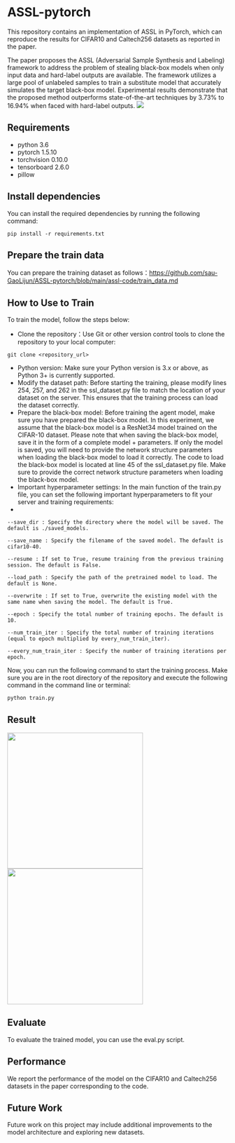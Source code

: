 # ASSL-pytorch
This repository contains an implementation of ASSL in PyTorch, which can reproduce the results for CIFAR10 and Caltech256 datasets as reported in the paper.

The paper proposes the ASSL (Adversarial Sample Synthesis and Labeling) framework to address the problem of stealing black-box models when only input data and hard-label outputs are available. The framework utilizes a large pool of unlabeled samples to train a substitute model that accurately simulates the target black-box model. Experimental results demonstrate that the proposed method outperforms state-of-the-art techniques by 3.73% to 16.94% when faced with hard-label outputs.
![](https://github.com/sau-GaoLijun/ASSL-pytorch/blob/main/assl-code/assl/famework.png)

## Requirements
- python 3.6
- pytorch 1.5.10
- torchvision 0.10.0
- tensorboard 2.6.0
- pillow

## Install dependencies
You can install the required dependencies by running the following command:
```
pip install -r requirements.txt
```
## Prepare the train data 
You can prepare the training dataset as follows：https://github.com/sau-GaoLijun/ASSL-pytorch/blob/main/assl-code/train_data.md

## How to Use to Train
To train the model, follow the steps below:

- Clone the repository：Use Git or other version control tools to clone the repository to your local computer:
```
git clone <repository_url>
```
- Python version: Make sure your Python version is 3.x or above, as Python 3+ is currently supported.
- Modify the dataset path: Before starting the training, please modify lines 254, 257, and 262 in the ssl_dataset.py file to match the location of your dataset on the server. This ensures that the training process can load the dataset correctly.
- Prepare the black-box model: Before training the agent model, make sure you have prepared the black-box model. In this experiment, we assume that the black-box model is a ResNet34 model trained on the CIFAR-10 dataset. Please note that when saving the black-box model, save it in the form of a complete model + parameters. If only the model is saved, you will need to provide the network structure parameters when loading the black-box model to load it correctly. The code to load the black-box model is located at line 45 of the ssl_dataset.py file. Make sure to provide the correct network structure parameters when loading the black-box model.
- Important hyperparameter settings: In the main function of the train.py file, you can set the following important hyperparameters to fit your server and training requirements:
- 
```
--save_dir : Specify the directory where the model will be saved. The default is ./saved_models.

--save_name : Specify the filename of the saved model. The default is cifar10-40.

--resume : If set to True, resume training from the previous training session. The default is False.

--load_path : Specify the path of the pretrained model to load. The default is None.

--overwrite : If set to True, overwrite the existing model with the same name when saving the model. The default is True.

--epoch : Specify the total number of training epochs. The default is 10.

--num_train_iter : Specify the total number of training iterations (equal to epoch multiplied by every_num_train_iter).

--every_num_train_iter : Specify the number of training iterations per epoch.
```
 Now, you can run the following command to start the training process. Make sure you are in the root directory of the repository and execute the following command in the command line or terminal:
```
python train.py
```


## Result
<img src="https://github.com/sau-GaoLijun/ASSL-pytorch/blob/main/assl-code/assl/table1.png" width="310px"><img src="https://github.com/sau-GaoLijun/ASSL-pytorch/blob/main/assl-code/assl/table2.png" width="310px">



## Evaluate
To evaluate the trained model, you can use the eval.py script.

## Performance
We report the performance of the model on the CIFAR10 and Caltech256 datasets in the paper corresponding to the code.

## Future Work
Future work on this project may include additional improvements to the model architecture and exploring new datasets.



